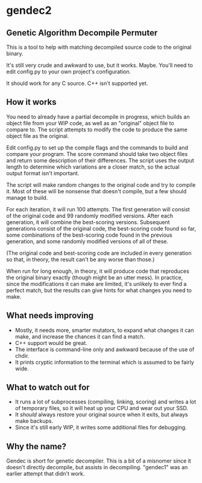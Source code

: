 # gendec2
## Genetic Algorithm Decompile Permuter

This is a tool to help with matching decompiled source code to the original binary.

It's still very crude and awkward to use, but it works. Maybe. You'll need to edit config.py to your own project's configuration.

It should work for any C source. C++ isn't supported yet.

## How it works

You need to already have a partial decompile in progress, which builds an object file from your WIP code, as well as an "original" object file to compare to. The script attempts to modify the code to produce the same object file as the original.

Edit config.py to set up the compile flags and the commands to build and compare your program. The score command should take two object files and return some description of their differences. The script uses the output length to determine which variations are a closer match, so the actual output format isn't important.

The script will make random changes to the original code and try to compile it. Most of these will be nonsense that doesn't compile, but a few should manage to build.

For each iteration, it will run 100 attempts. The first generation will consist of the original code and 99 randomly modified versions. After each generation, it will combine the best-scoring versions. Subsequent generations consist of the original code, the best-scoring code found so far, some combinations of the best-scoring code found in the previous generation, and some randomly modified versions of all of these.

(The original code and best-scoring code are included in every generation so that, in theory, the result can't be any worse than those.)

When run for long enough, in theory, it will produce code that reproduces the original binary exactly (though might be an utter mess). In practice, since the modifications it can make are limited, it's unlikely to ever find a perfect match, but the results can give hints for what changes you need to make.

## What needs improving

- Mostly, it needs more, smarter mutators, to expand what changes it can make, and increase the chances it can find a match.
- C++ support would be great.
- The interface is command-line only and awkward because of the use of chdir.
- It prints cryptic information to the terminal which is assumed to be fairly wide.

## What to watch out for

- It runs a lot of subprocesses (compiling, linking, scoring) and writes a lot of temporary files, so it will heat up your CPU and wear out your SSD.
- It *should* always restore your original source when it exits, but always make backups.
- Since it's still early WIP, it writes some additional files for debugging.

## Why the name?

Gendec is short for genetic decompiler. This is a bit of a misnomer since it doesn't directly decompile, but assists in decompiling. "gendec1" was an earlier attempt that didn't work.
